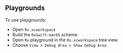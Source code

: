 ## Playgrounds

To use playgrounds:

* Open `Rx.xcworkspace`
* Build the `RxSwift-macOS` scheme
* Open `Rx` playground in the `Rx.xcworkspace` tree view.
* Choose `View > Debug Area > Show Debug Area`
